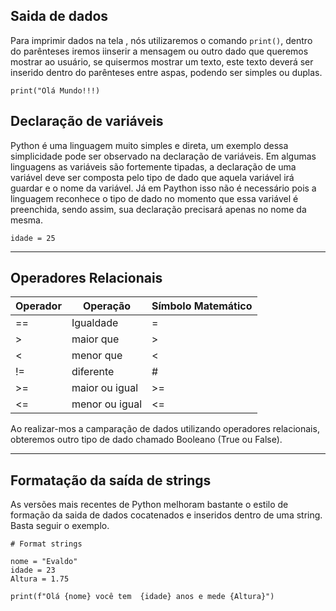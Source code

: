 ## Saida de dados

Para imprimir dados na tela , nós utilizaremos o comando `print()`, dentro do parênteses iremos iinserir a mensagem ou outro dado que queremos mostrar ao usuário, se
quisermos mostrar um texto, este texto deverá ser inserido dentro do parênteses entre aspas, podendo ser simples ou duplas.

`print("Olá Mundo!!!)`

## Declaração de variáveis

Python é uma linguagem muito simples e direta, um exemplo dessa simplicidade pode ser observado na declaração de variáveis. Em algumas linguagens as variáveis são 
fortemente tipadas, a declaração de uma variável deve ser composta pelo tipo de dado que aquela variável irá guardar e o nome da variável. Já em Paython isso não 
é necessário pois a linguagem reconhece o tipo de dado no momento que essa variável é preenchida, sendo assim, sua declaração precisará apenas no nome da mesma.

` idade = 25 `

---

## Operadores Relacionais

|Operador|Operação|Símbolo Matemático|
|--------|---------|-----------------|
|    ==  |Igualdade|       =         |
|   >    | maior que|      >         |
|   <    |menor que|       <         |
|   !=   | diferente|      #         |
|   >=   | maior ou igual|   >=     |
|   <=    | menor ou igual|   <=     |

Ao realizar-mos a camparação de dados utilizando operadores relacionais, obteremos outro tipo de dado chamado Booleano (True ou False).

---

## Formatação da saída de strings
 As versões mais recentes de Python melhoram bastante o estilo de formação da saida de dados cocatenados e inseridos dentro de uma string. Basta seguir o exemplo.
 
 ```
 # Format strings

nome = "Evaldo"
idade = 23
Altura = 1.75

print(f"Olá {nome} você tem  {idade} anos e mede {Altura}")
```

